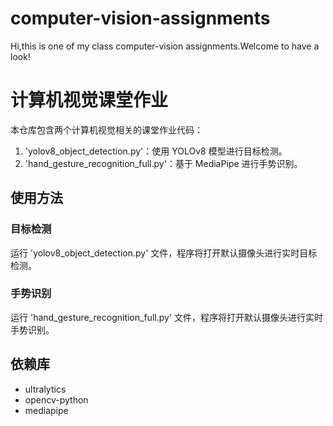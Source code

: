 # computer-vision-assignments
Hi,this is one of my class computer-vision assignments.Welcome to have a look!
# 计算机视觉课堂作业

本仓库包含两个计算机视觉相关的课堂作业代码：
1. 'yolov8_object_detection.py'：使用 YOLOv8 模型进行目标检测。
2. 'hand_gesture_recognition_full.py'：基于 MediaPipe 进行手势识别。

## 使用方法
### 目标检测
运行 'yolov8_object_detection.py' 文件，程序将打开默认摄像头进行实时目标检测。

### 手势识别
运行 'hand_gesture_recognition_full.py' 文件，程序将打开默认摄像头进行实时手势识别。

## 依赖库
- ultralytics
- opencv-python
- mediapipe
